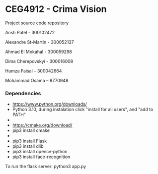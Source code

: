 # CEG4912 - Crima Vision

Project source code repository

Ansh Patel - 300102472 

Alexandre St-Martin - 300052137 

Ahmad El Mokahal - 300059298 

Dima Cherepovskyi - 300016008 

Humza Faisal – 300042664 

Mohammad Osama – 8770948 

### Dependencies

* https://www.python.org/downloads/
* Python 3.10, during instalation click "install for all users", and "add to PATH"
*
* https://cmake.org/download/
* pip3 install cmake
*
* pip3 install Flask
* pip3 install dlib
* pip3 install opencv-python
* pip3 install face-recognition


To run the flask server: python3 app.py
